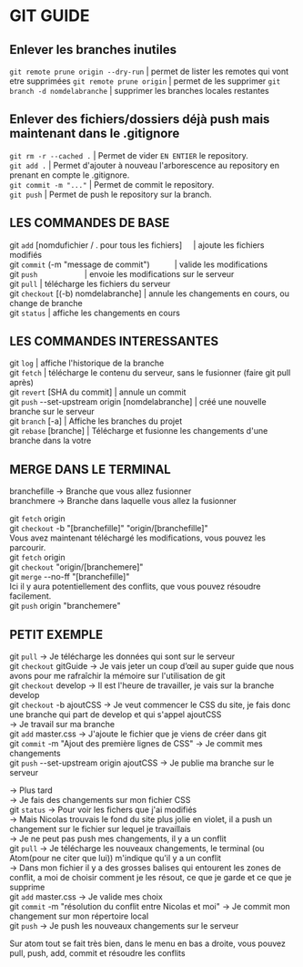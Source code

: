 # GIT GUIDE #

## Enlever les branches inutiles

`git remote prune origin --dry-run` | permet de lister les remotes qui vont etre supprimées
`git remote prune origin` | permet de les supprimer
`git branch -d nomdelabranche` | supprimer les branches locales restantes

## Enlever des fichiers/dossiers déjà push mais maintenant dans le .gitignore  

`git rm -r --cached .` | Permet de vider `EN ENTIER` le repository.  
`git add .`            | Permet d'ajouter à nouveau l'arborescence au repository en prenant en compte le .gitignore.  
`git commit -m "..."`  | Permet de commit le repository.  
`git push`             | Permet de push le repository sur la branch.  


## LES COMMANDES DE BASE

git `add` [nomdufichier / . pour tous les fichiers]  &nbsp; &nbsp;   | ajoute les fichiers modifiés  
git `commit`  (-m "message de commit") &nbsp;   &nbsp;   &nbsp;   &nbsp;   &nbsp;        | valide les modifications  
git `push` &nbsp;   &nbsp;   &nbsp;   &nbsp;   &nbsp;  &nbsp;   &nbsp;   &nbsp;   &nbsp;   &nbsp; | envoie les modifications sur le serveur  
git `pull`                                               | télécharge les fichiers du serveur  
git `checkout` [(-b) nomdelabranche]                     | annule les changements en cours, ou change de branche  
git `status`                                             | affiche les changements en cours  

## LES COMMANDES INTERESSANTES

git `log`                                                | affiche l'historique de la branche  
git `fetch`                                              | télécharge le contenu du serveur, sans le fusionner (faire git pull après)  
git `revert` [SHA du commit]                             | annule un commit  
git `push` --set-upstream origin [nomdelabranche]        | créé une nouvelle branche sur le serveur  
git `branch` [-a]                                        | Affiche les branches du projet  
git `rebase` [branche]                                   | Télécharge et fusionne les changements d'une branche dans la votre    

## MERGE DANS LE TERMINAL
branchefille -> Branche que vous allez fusionner  
branchmere -> Branche dans laquelle vous allez la fusionner  

git `fetch` origin  
git `checkout` -b "[branchefille]" "origin/[branchefille]"  
Vous avez maintenant téléchargé les modifications, vous pouvez les parcourir.  
git `fetch` origin  
git `checkout` "origin/[branchemere]"  
git `merge` --no-ff "[branchefille]"  
Ici il y aura potentiellement des conflits, que vous pouvez résoudre facilement.  
git `push` origin "branchemere"

## PETIT EXEMPLE

git `pull` -> Je télécharge les données qui sont sur le serveur  
git `checkout` gitGuide -> Je vais jeter un coup d’œil au super guide que nous avons pour me rafraîchir la mémoire sur l'utilisation de git  
git `checkout` develop -> Il est l'heure de travailler, je vais sur la branche develop  
git `checkout` -b ajoutCSS -> Je veut commencer le CSS du site, je fais donc une branche qui part de develop et qui s'appel ajoutCSS  
-> Je travail sur ma branche  
git `add` master.css -> J'ajoute le fichier que je viens de créer dans git  
git `commit` -m "Ajout des première lignes de CSS" -> Je commit mes changements  
git `push` --set-upstream origin ajoutCSS -> Je publie ma branche sur le serveur  

-> Plus tard  
-> Je fais des changements sur mon fichier CSS  
git `status` -> Pour voir les fichers que j'ai modifiés  
-> Mais Nicolas trouvais le fond du site plus jolie en violet, il a push un changement sur le fichier sur lequel je travaillais  
-> Je ne peut pas push mes changements, il y a un conflit  
git `pull` -> Je télécharge les nouveaux changements, le terminal (ou Atom(pour ne citer que lui)) m'indique qu'il y a un conflit  
-> Dans mon fichier il y a des grosses balises qui entourent les zones de conflit, a moi de choisir comment je les résout, ce que je garde et ce que je supprime  
git `add` master.css -> Je valide mes choix  
git `commit` -m "résolution du conflit entre Nicolas et moi" -> Je commit mon changement sur mon répertoire local  
git `push` -> Je push les nouveaux changements sur le serveur  



Sur atom tout se fait très bien, dans le menu en bas a droite, vous pouvez pull, push, add, commit et résoudre les conflits

